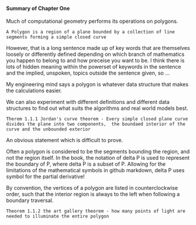 #### Summary of Chapter One ####

Much of computational geometry performs its operations on polygons.

`A Polygon is a region of a plane bounded by a collection of line segments forming a simple closed curve`

However, that is a long sentence made up of key words that are themselves loosely or differently defined 
depending on which branch of mathematics you happen to belong to and how preceise you want to be.
I think there is lots of hidden meaning within the powerset of keywords in the sentence and the implied, 
unspoken, topics outside the sentence given, so ...

My engineering mind says a polygon is whatever data structure that makes the calculations easier.

We can also experiment with different definitions and different data structures to find out what 
suits the algorithms and real world models best.

`Therem 1.1.1 Jordan's curve theorem - Every simple closed plane curve divides the plane into two components, 
the boundaed interior of the curve and the unbounded exterior`

An obvious statement which is difficult to prove. 

Often a polygon is considered to be the segments bounding 
the region, and not the region itself. In the book, the notation of delta P is used to represent the 
boundary of P, where delta P is a subset of P. Allowing for the limitations of the mathematical symbols
in github markdown, delta P uses symbol for the partial derivative!

By convention, the vertices of a polygon are listed in counterclockwise order, such that the interior region
is always to the left when following a boundary traversal.

`Theorem 1.1.2 the art gallery theorem - how many points of light are needed to illuminate the entire polygon`



